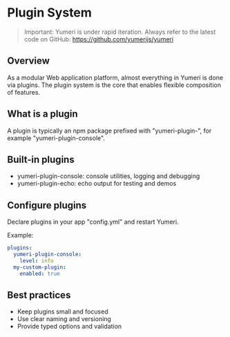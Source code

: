 # Plugin System

> Important: Yumeri is under rapid iteration. Always refer to the latest code on GitHub: https://github.com/yumerijs/yumeri

## Overview

As a modular Web application platform, almost everything in Yumeri is done via plugins. The plugin system is the core that enables flexible composition of features.

## What is a plugin

A plugin is typically an npm package prefixed with "yumeri-plugin-", for example "yumeri-plugin-console".

## Built‑in plugins

- yumeri-plugin-console: console utilities, logging and debugging
- yumeri-plugin-echo: echo output for testing and demos

## Configure plugins

Declare plugins in your app "config.yml" and restart Yumeri.

Example:

~~~yaml
plugins:
  yumeri-plugin-console:
    level: info
  my-custom-plugin:
    enabled: true
~~~

## Best practices

- Keep plugins small and focused
- Use clear naming and versioning
- Provide typed options and validation

